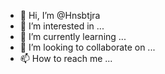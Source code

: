 - 👋 Hi, I’m @Hnsbtjra
- 👀 I’m interested in ...
- 🌱 I’m currently learning ...
- 💞️ I’m looking to collaborate on ...
- 📫 How to reach me ...

<!---
Hnsbtjra/Hnsbtjra is a ✨ special ✨ repository because its `README.md` (this file) appears on your GitHub profile.
You can click the Preview link to take a look at your changes.
--->

